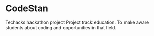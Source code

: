 # CodeStan
Techacks hackathon project
Project track education.
To make aware students about coding and opportunities in that field.
